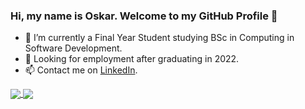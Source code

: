 ### Hi, my name is Oskar. Welcome to my GitHub Profile 👋

- 💬 I’m currently a Final Year Student studying BSc in Computing in Software Development.
- 🔭 Looking for employment after graduating in 2022.
- 📫 Contact me on [LinkedIn](https://www.linkedin.com/in/oskar-ciebien/).

<a href="https://github.com/Oskar-Ciebien">
  <img align="center" src="https://github-readme-stats.vercel.app/api?username=Oskar-Ciebien&count_private=true&show_icons=true&theme=tokyonight&border_radius=30&locale=en&border_color=133d91&icon_color=b34704&custom_title=My%20GitHub%20Statistics" />
</a>
<a href="https://github.com/Oskar-Ciebien">
  <img align="center" src="https://github-readme-stats.vercel.app/api/top-langs/?username=Oskar-Ciebien&layout=compact&count_private=true&show_icons=true&theme=tokyonight&border_radius=30&locale=en&border_color=133d91&icon_color=b34704" />
</a>


<!--
**Oskar-Ciebien/Oskar-Ciebien** is a ✨ _special_ ✨ repository because its `README.md` (this file) appears on your GitHub profile.

Here are some ideas to get you started:

- 🔭 I’m currently working on ...
- 🌱 I’m currently learning ...
- 👯 I’m looking to collaborate on ...
- 🤔 I’m looking for help with ...
- 💬 Ask me about ...
- 📫 How to reach me: ...
- 😄 Pronouns: ...
- ⚡ Fun fact: ...
-->
